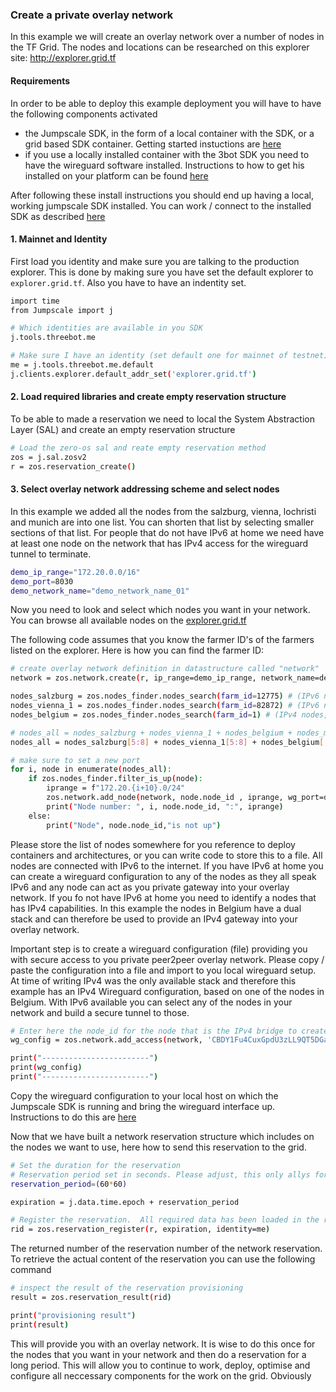 ### Create a private overlay network

In this example we will create an overlay network over a number of nodes in the TF Grid.  The nodes and locations can be researched on this explorer site:  http://explorer.grid.tf

#### Requirements

In order to be able to deploy this example deployment you will have to have the following components activated
- the Jumpscale SDK, in the form of a local container with the SDK, or a grid based SDK container.  Getting started instuctions are [here](/grid/peer2peer_storage_compute/general/jumpscale_SDK) 
- if you use a locally installed container with the 3bot SDK you need to have the wireguard software installed.  Instructions to how to get his installed on your platform can be found [here](https://www.wireguard.com/install/)

After following these install instructions you should end up having a local, working jumpscale SDK installed.  You can work / connect to the installed SDK as described [here](/grid/peer2peer_storage_compute/general/jumpscale_SDK/SDK_getting_started.md)


#### 1. Mainnet and Identity
First load you identity and make sure you are talking to the production explorer.  This is done by making sure you have set the default explorer to `explorer.grid.tf`.  Also you have to have an indentity set.



```bash
import time
from Jumpscale import j

# Which identities are available in you SDK
j.tools.threebot.me

# Make sure I have an identity (set default one for mainnet of testnet)
me = j.tools.threebot.me.default
j.clients.explorer.default_addr_set('explorer.grid.tf')
```

#### 2. Load required libraries and create empty reservation structure

To be able to made a reservation we need to local the System Abstraction Layer (SAL) and create an empty reservation structure


```bash
# Load the zero-os sal and reate empty reservation method
zos = j.sal.zosv2
r = zos.reservation_create()
```

#### 3. Select overlay network addressing scheme and select nodes

In this example we added all the nodes from the salzburg, vienna, lochristi and munich are into one list.  You can shorten that list by selecting smaller sections of that list. For people that do not have IPv6 at home we need have at least one node on the network that has IPv4 access for the wireguard tunnel to terminate.  


```bash
demo_ip_range="172.20.0.0/16"
demo_port=8030
demo_network_name="demo_network_name_01"
```

Now you need to look and select which nodes you want in your network.  You can browse all available nodes on the [explorer.grid.tf](https://explorer.grid.tf/)

The following code assumes that you know the farmer ID's of the farmers listed on the explorer.  Here is how you can find the farmer ID:





```bash
# create overlay network definition in datastructure called "network"
network = zos.network.create(r, ip_range=demo_ip_range, network_name=demo_network_name)

nodes_salzburg = zos.nodes_finder.nodes_search(farm_id=12775) # (IPv6 nodes)
nodes_vienna_1 = zos.nodes_finder.nodes_search(farm_id=82872) # (IPv6 nodes)
nodes_belgium = zos.nodes_finder.nodes_search(farm_id=1) # (IPv4 nodes, to be used as ingress/egress point.  These are not webgatewaysm, just nodes connected to the internet with IPv4 addresses)

# nodes_all = nodes_salzburg + nodes_vienna_1 + nodes_belgium + nodes_munich
nodes_all = nodes_salzburg[5:8] + nodes_vienna_1[5:8] + nodes_belgium[:2]

# make sure to set a new port
for i, node in enumerate(nodes_all):
    if zos.nodes_finder.filter_is_up(node):
        iprange = f"172.20.{i+10}.0/24"
        zos.network.add_node(network, node.node_id , iprange, wg_port=demo_port)
        print("Node number: ", i, node.node_id, ":", iprange)
    else:
        print("Node", node.node_id,"is not up")
```

Please store the list of nodes somewhere for you reference to deploy containers and architectures, or you can write code to store this to a file.  All nodes are connected with IPv6 to the internet.  If you have IPv6 at home you can create a wireguard configuration to any of the nodes as they all speak IPv6 and any node can act as you private gateway into your overlay network.  If you fo not have IPv6 at home you need to identify a nodes that has IPv4 capabilities.  In this example the nodes in Belgium have a dual stack and can therefore be used to provide an IPv4 gateway into your overlay network.

Important step is to create a wireguard configuration (file) providing you with secure access to you private peer2peer overlay network.  Please copy / paste the  configuration into a file and import to you local wireguard setup.  At time of writing IPv4 was the only available stack and therefore this example has an IPv4 Wireguard configuration, based on one of the nodes in Belgium.  With IPv6 available you can select any of the nodes in your network and build a secure tunnel to those. 


```bash
# Enter here the node_id for the node that is the IPv4 bridge to create the wireguard config.
wg_config = zos.network.add_access(network, 'CBDY1Fu4CuxGpdU3zLL9QT5DGaRkxjpuJmzV6V5CBWg4', '172.20.100.0/24', ipv4=True)

print("------------------------")
print(wg_config)
print("------------------------")
```

Copy the wireguard configuration to your local host on which the Jumpscale SDK is running and bring the wireguard interface up.  Instructions to do this are [here](https://www.wireguard.com/quickstart/)

Now that we have built a network reservation structure which includes on the nodes we want to use, here how to send this reservation to the grid.



```bash
# Set the duration for the reservation
# Reservation period set in seconds. Please adjust, this only allys for the network to exists for 60 minutes.
reservation_period=(60*60)

expiration = j.data.time.epoch + reservation_period

# Register the reservation.  All required data has been loaded in the reservation structrure: e
rid = zos.reservation_register(r, expiration, identity=me)
```

The returned number of the reservation number of the network reservation.  To retrieve the actual content of the reservation you can use the following command


```bash
# inspect the result of the reservation provisioning
result = zos.reservation_result(rid)

print("provisioning result")
print(result)
```

This will provide you with an overlay network.  It is wise to do this once for the nodes that you want in your network and then do a reservation for a long period.  This will allow you to continue to work, deploy, optimise and configure all neccessary components for the work on the grid.  Obviously
